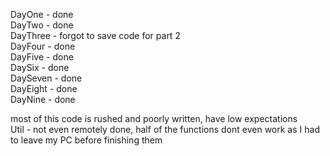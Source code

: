 DayOne - done<br>
DayTwo - done<br>
DayThree - forgot to save code for part 2<br>
DayFour - done<br>
DayFive - done<br>
DaySix - done<br>
DaySeven - done<br>
DayEight - done<br>
DayNine - done<br>

most of this code is rushed and poorly written, have low expectations<br>
Util - not even remotely done, half of the functions dont even work as I had to leave my PC before finishing them
